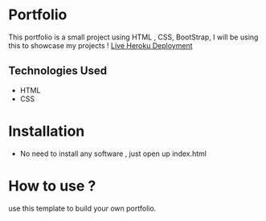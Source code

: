 # Portfolio

This portfolio is a small project using HTML , CSS, BootStrap, I will be using this to showcase my projects !
[Live Heroku Deployment](https://portfolio-jhendrix.herokuapp.com/)

## Technologies Used

- HTML
- CSS

# Installation

- No need to install any software , just open up index.html

# How to use ?

use this template to build your own portfolio.
